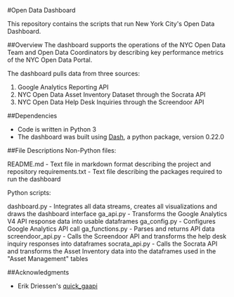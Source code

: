 #Open Data Dashboard

This repository contains the scripts that run New York City's Open Data Dashboard. 

##Overview
The dashboard supports the operations of the NYC Open Data Team and Open Data Coordinators by describing key performance metrics of the NYC Open Data Portal.

The dashboard pulls data from three sources: 
1. Google Analytics Reporting API
2. NYC Open Data Asset Inventory Dataset through the Socrata API
3. NYC Open Data Help Desk Inquiries through the Screendoor API

##Dependencies
* Code is written in Python 3
* The dashboard was built using [Dash](https://dash.plot.ly/), a python package, version 0.22.0 

##File Descriptions
Non-Python files:

README.md - Text file in markdown format describing the project and repository
requirements.txt - Text file describing the packages required to run the dashboard

Python scripts: 

dashboard.py - Integrates all data streams, creates all visualizations and draws the dashboard interface
ga_api.py - Transforms the Google Analytics V4 API response data into usable dataframes
ga_config.py - Configures Google Analytics API call 
ga_functions.py - Parses and returns API data
screendoor_api.py - Calls the Screendoor API and transforms the help desk inquiry responses into dataframes
socrata_api.py - Calls the Socrata API and transforms the Asset Inventory data into the dataframes used in the "Asset Management" tables


##Acknowledgments
* Erik Driessen's [quick_gaapi](https://github.com/edriessen/quick_gaapi)
